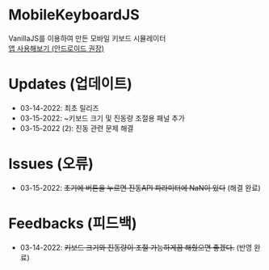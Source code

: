# MobileKeyboardJS
VanillaJS를 이용하여 만든 모바일 키보드 시뮬레이터   
[앱 사용해보기 (안드로이드 권장)](https://kuman514.github.io/MobileKeyboardJS/)

# Updates (업데이트)
- 03-14-2022: 최초 릴리즈
- 03-15-2022: ~키보드 크기 및 진동량 조절용 패널 추가
- 03-15-2022 (2): 진동 관련 문제 해결

# Issues (오류)
- 03-15-2022: ~~초기에 버튼을 누르면 진동API 파라미터에 NaN이 있다~~ (해결 완료)

# Feedbacks (피드백)
- 03-14-2022: ~~키보드 크기와 진동량이 조절 가능하게끔 해줬으면 좋겠다.~~ (반영 완료)
